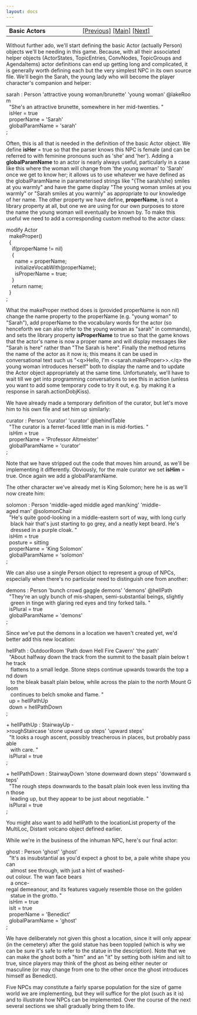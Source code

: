 ```yaml
---
layout: docs
---
```

<table width="100%" data-border="0" data-cellspacing="0"
data-cellpadding="3" data-bgcolor="#C0C0C0">
<colgroup>
<col style="width: 50%" />
<col style="width: 50%" />
</colgroup>
<tbody>
<tr>
<td style="text-align: left;"><strong>Basic Actors<br />
</strong></td>
<td style="text-align: right;"><a
href="overview-actors+npcs.html">[Previous]</a> <a
href="generalintroduction.html">[Main]</a> <a
href="actorcustomization.html">[Next]</a></td>
</tr>
</tbody>
</table>

  
Without further ado, we'll start defining the basic Actor (actually
Person) objects we'll be needing in this game. Because, with all their
associated helper objects (ActorStates, TopicEntries, ConvNodes,
TopicGroups and AgendaItems) actor definitions can end up getting long
and complicated, it is generally worth defining each but the very
simplest NPC in its own source file. We'll begin the Sarah, the young
lady who will become the player character's companion and helper:  
  
sarah : Person 'attractive young woman/brunette' 'young woman' @lakeRoom  
  "She's an attractive brunette, somewhere in her mid-twenties. "  
  isHer = true  
  properName = 'Sarah'  
  globalParamName = 'sarah'  
;  
  
Often, this is all that is needed in the definition of the basic Actor
object. We define **isHer** = true so that the parser knows this NPC is
female (and can be referred to with feminine pronouns such as 'she' and
'her'). Adding a **globalParamName** to an actor is nearly always
useful, particularly in a case like this where the woman will change
from 'the young woman' to 'Sarah' once we get to know her; it allows us
to use whatever we have defined as the globalParamName in parameterised
strings like "{The sarah/she} smiles at you warmly" and have the game
display "The young woman smiles at you warmly" or "Sarah smiles at you
warmly" as appropriate to our knowledge of her name. The other property
we have define, **properName**, is not a library property at all, but
one we are using for our own purposes to store the name the young woman
will eventually be known by. To make this useful we need to add a
corresponding custom method to the actor class:  
  
modify Actor  
  makeProper()  
  {  
    if(properName != nil)  
    {  
      name = properName;  
      initializeVocabWith(properName);  
      isProperName = true;  
    }  
    return name;  
  }  
;  
  
What the makeProper method does is (provided properName is non nil)
change the name property to the properName (e.g. "young woman" to
"Sarah"), add properName to the vocabulary words for the actor (so
henceforth we can also refer to the young woman as "sarah" in commands),
and sets the library property **isProperName** to true so that the game
knows that the actor's name is now a proper name and will display
messages like "Sarah is here" rather than "The Sarah is here". Finally
the method returns the name of the actor as it now is; this means it can
be used in conversational text such us "\<q\>Hello, I'm
\<\<sarah.makeProper\>\>.\</q\> the young woman introduces herself" both
to display the name and to update the Actor object appropriately at the
same time. Unfortunately, we'll have to wait till we get into
programming conversations to see this in action (unless you want to add
some temporary code to try it out, e.g. by making it a response in
sarah.actionDobjKiss).  
  
We have already made a temporary definition of the curator, but let's
move him to his own file and set him up similarly:  
  
curator : Person 'curator' 'curator' @behindTable  
  "The curator is a ferret-faced little man in is mid-forties. "  
  isHim = true        
  properName = 'Professor Altmeister'  
  globalParamName = 'curator'  
;  
  
Note that we have stripped out the code that moves him around, as we'll
be implementing it differently. Obviously, for the male curator we set
**isHim** = true. Once again we add a globalParamName.  
  
The other character we've already met is King Solomon; here he is as
we'll now create him:  
  
solomon : Person 'middle-aged middle aged man/king' 'middle-aged man' @solomonChair  
  "He's quite good-looking in a middle-eastern sort of way, with long curly  
   black hair that's just starting to go grey, and a neatly kept beard. He's  
   dressed in a purple cloak. "  
  isHim = true      
  posture = sitting  
  properName = 'King Solomon'  
  globalParamName = 'solomon'  
;  
  
We can also use a single Person object to represent a group of NPCs,
especially when there's no particular need to distinguish one from
another:  
  
demons : Person 'bunch crowd gaggle demons' 'demons' @hellPath  
  "They're an ugly bunch of mis-shapen, semi-substantial beings, slightly  
   green in tinge with glaring red eyes and tiny forked tails. "         
  isPlural = true  
  globalParamName = 'demons'  
;  
  
Since we've put the demons in a location we haven't created yet, we'd
better add this new location:  
  
hellPath : OutdoorRoom 'Path down Hell Fire Cavern' 'the path'  
  "About halfway down the track from the summit to the basalt plain below the track   
   flattens to a small ledge. Stone steps continue upwards towards the top and down  
   to the bleak basalt plain below, while across the plain to the north Mount Gloom  
   continues to belch smoke and flame. "  
  up = hellPathUp  
  down = hellPathDown  
;  
  
+ hellPathUp : StairwayUp -\>roughStaircase 'stone upward up steps' 'upward steps'  
  "It looks a rough ascent, possibly treacherous in places, but probably passable  
   with care. "  
  isPlural = true  
;  
  
+ hellPathDown : StairwayDown 'stone downward down steps' 'downward steps'  
  "The rough steps downwards to the basalt plain look even less inviting than those  
   leading up, but they appear to be just about negotiable. "  
  isPlural = true  
;  
  
You might also want to add hellPath to the locationList property of the
MultiLoc, Distant volcano object defined earlier.  
  
While we're in the business of the inhuman NPC, here's our final
actor:  
  
ghost : Person 'ghost' 'ghost'   
  "It's as insubstantial as you'd expect a ghost to be, a pale white shape you can  
   almost see through, with just a hint of washed-out colour. The wan face bears  
   a once-regal demeanour, and its features vaguely resemble those on the golden  
   statue in the grotto. "  
  isHim = true         
  isIt = true   
  properName = 'Benedict'  
  globalParamName = 'ghost'  
;  
  
We have deliberately not given this ghost a location, since it will only
appear (in the cemetery) after the gold statue has been toppled (which
is why we can be sure it's safe to refer to the statue in the
description). Note that we can make the ghost both a "him" and an "it"
by setting both isHim and isIt to true, since players may think of the
ghost as being either neuter or masculine (or may change from one to the
other once the ghost introduces himself as Benedict).  
  
Five NPCs may constitute a fairly sparse population for the size of game
world we are implementing, but they will suffice for the plot (such as
it is) and to illustrate how NPCs can be implemented. Over the course of
the next several sections we shall gradually bring them to life.  
